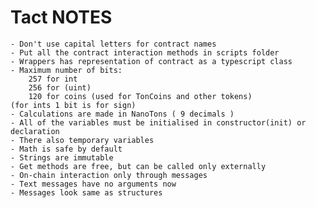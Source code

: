 # Tact NOTES

    - Don't use capital letters for contract names
    - Put all the contract interaction methods in scripts folder
    - Wrappers has representation of contract as a typescript class
    - Maximum number of bits:
        257 for int
        256 for (uint)
        120 for coins (used for TonCoins and other tokens)
    (for ints 1 bit is for sign)
    - Calculations are made in NanoTons ( 9 decimals )
    - All of the variables must be initialised in constructor(init) or declaration
    - There also temporary variables
    - Math is safe by default
    - Strings are immutable
    - Get methods are free, but can be called only externally
    - On-chain interaction only through messages 
    - Text messages have no arguments now
    - Messages look same as structures